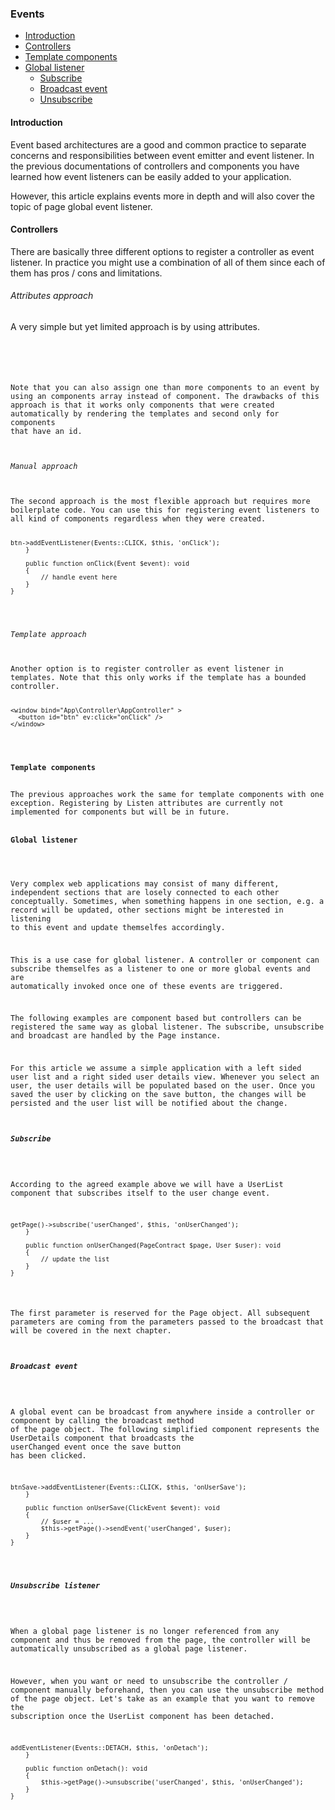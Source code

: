 <h3 class="doc-title">Events</h3>

- [Introduction](#introduction)
- [Controllers](#controllers)
- [Template components](#components)
- [Global listener](#global-listener)
	- [Subscribe](#subscribe-listener)
    - [Broadcast event](#broadcast-event)
    - [Unsubscribe](#unsubscribe-listener)


<h4><a id="introduction">Introduction</a></h4>
Event based architectures are a good and common practice to separate concerns and responsibilities between event emitter and event listener. In the previous documentations of controllers and components you have learned how event listeners can be easily added to your application.

However, this article explains events more in depth and will also cover the topic of page global event listener.

<h4><a id="controllers">Controllers</a></h4>
There are basically three different options to register a controller as event listener. In practice you might use a combination of all of them since each of them has pros / cons and limitations.

<h6>Attributes approach</h6>
A very simple but yet limited approach is by using attributes.

<pre class="imp-code code-white language-php">
<code class="language-php"><?php
namespace App\Controller;
use Impulse\ImpulseBundle\Controller\AbstractController;
use Impulse\Bundles\ImpulseBundle\Execution\Events\Event;
use Impulse\ImpulseBundle\Events\Events;
use Impulse\ImpulseBundle\Controller\Annotations\Listen;

class AppController extends AbstractController
{
    #[Listen(event: Events::CLICK, component: 'btnGreet')]
    public function onClick(Event $event): void
    {
        // handle event here
    }
}</code>
</pre>
  
Note that you can also assign one than more components to an event by using an components array instead of component. The drawbacks of this approach is that it works only components that were created automatically by rendering the templates and second only for components that have an id.

<h6>Manual approach</h6>
The second approach is the most flexible approach but requires more boilerplate code. You can use this for registering event listeners to all kind of components regardless when they were created.

<pre class="imp-code code-white language-php">
<code class="language-php"><?php
namespace App\Controller;
use Impulse\ImpulseBundle\Controller\AbstractController;
use Impulse\Bundles\ImpulseBundle\Execution\Events\Event;
use Impulse\ImpulseBundle\Events\Events;
use Impulse\ImpulseBundle\Controller\Annotations\Listen;

class AppController extends AbstractController
{
    private ?Button $btn = null;

    public function afterCreate(Event $event): void
    {
        $this->btn->addEventListener(Events::CLICK, $this, 'onClick');
    }

    public function onClick(Event $event): void
    {
        // handle event here
    }
}</code>
</pre>

<h6>Template approach</h6>
Another option is to register controller as event listener in templates. Note that this only works if the template has a bounded controller.

<pre class="code-white language-twig">
<code class="language-twig">&lt;window bind="App\Controller\AppController" &gt;
  &lt;button id="btn" ev:click="onClick" /&gt;
&lt;/window&gt;</code>
</pre>

<h4><a id="components">Template components</a></h4>
The previous approaches work the same for template components with one exception. Registering by Listen attributes are currently not implemented for components but will be in future.

<h4><a id="global-listener">Global listener</a></h4>

Very complex web applications may consist of many different, independent sections that are losely connected to each other conceptually. Sometimes, when something happens in one section, e.g. a record will be updated, other sections might be interested in listening to this event and update themselfes accordingly. 

This is a use case for global listener. A controller or component can subscribe themselfes as a listener to one or more global events and are automatically invoked once one of these events are triggered. 

The following examples are component based but controllers can be registered the same way as global listener. The subscribe, unsubscribe and broadcast are handled by the Page instance.

For this article we assume a simple application with a left sided user list and a right sided user details view. Whenever you select an user, the user details will be populated based on the user. Once you saved the user by clicking on the save button, the changes will be persisted and the user list will be notified about the change.

<h5><a id="subscribe-listener">Subscribe</a></h5>

According to the agreed example above we will have a UserList component that subscribes itself to the user change event. 

<pre class="imp-code code-white language-php">
<code class=" language-php"><?php

class UserList extends Ul
{
    public function afterCreateChildren(): void
    {
        parent::afterCreateChildren();
        $this->getPage()->subscribe('userChanged', $this, 'onUserChanged');
    }
    
    public function onUserChanged(PageContract $page, User $user): void
    {
        // update the list
    }
}</code>
</pre>

The first parameter is reserved for the Page object. All subsequent parameters are coming from the parameters passed to the broadcast that will be covered in the next chapter. 

<h5><a id="broadcast-event">Broadcast event</a></h5>

A global event can be broadcast from anywhere inside a controller or component by calling the <span class="code-hint">broadcast</span> method of the page object. The following simplified component represents the UserDetails component that broadcasts the <span class="code-hint">userChanged</span> event once the save button has been clicked.

<pre class="imp-code code-white language-php">
<code class="language-php"><?php

class UserDetails extends Div
{
    private ?Button $btnSave = null;
    
    public function afterCreateChildren(): void
    {
        parent::afterCreateChildren();
        $this->btnSave->addEventListener(Events::CLICK, $this, 'onUserSave');
    }
    
    public function onUserSave(ClickEvent $event): void
    {
        // $user = ...
        $this->getPage()->sendEvent('userChanged', $user);
    }
}</code>
</pre>

<h5><a id="unsubscribe-listener">Unsubscribe listener</a></h5>

When a global page listener is no longer referenced from any component and thus be removed from the page, the controller will be automatically unsubscribed as a global page listener. 

However, when you want or need to unsubscribe the controller / component manually beforehand, then you can use the unsubscribe method of the page object. Let's take as an example that you want to remove the subscription once the UserList component has been detached.

<pre class="imp-code code-white language-php">
<code class="language-php"><?php

class UserList extends Ul
{
    public function afterCreateChildren(): void
    {
        parent::afterCreateChildren();
        $this->addEventListener(Events::DETACH, $this, 'onDetach');
    }
    
    public function onDetach(): void
    {
        $this->getPage()->unsubscribe('userChanged', $this, 'onUserChanged');
    }
}</code>
</pre>
